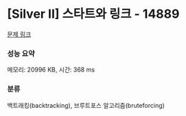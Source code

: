 # [Silver II] 스타트와 링크 - 14889 

[문제 링크](https://www.acmicpc.net/problem/14889) 

### 성능 요약

메모리: 20996 KB, 시간: 368 ms

### 분류

백트래킹(backtracking), 브루트포스 알고리즘(bruteforcing)

